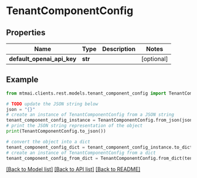 # TenantComponentConfig


## Properties

Name | Type | Description | Notes
------------ | ------------- | ------------- | -------------
**default_openai_api_key** | **str** |  | [optional] 

## Example

```python
from mtmai.clients.rest.models.tenant_component_config import TenantComponentConfig

# TODO update the JSON string below
json = "{}"
# create an instance of TenantComponentConfig from a JSON string
tenant_component_config_instance = TenantComponentConfig.from_json(json)
# print the JSON string representation of the object
print(TenantComponentConfig.to_json())

# convert the object into a dict
tenant_component_config_dict = tenant_component_config_instance.to_dict()
# create an instance of TenantComponentConfig from a dict
tenant_component_config_from_dict = TenantComponentConfig.from_dict(tenant_component_config_dict)
```
[[Back to Model list]](../README.md#documentation-for-models) [[Back to API list]](../README.md#documentation-for-api-endpoints) [[Back to README]](../README.md)


